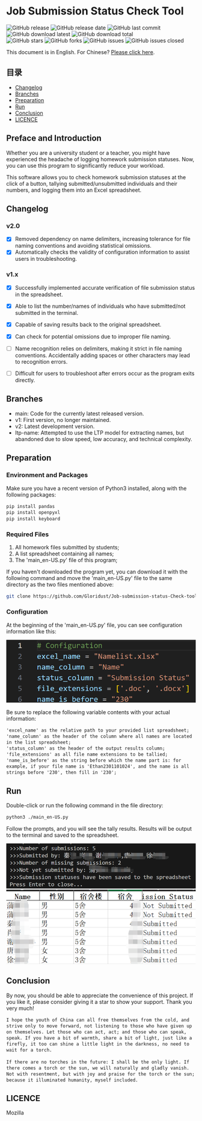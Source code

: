 # Job Submission Status Check Tool

![GitHub release](https://img.shields.io/github/v/release/Gloridust/Job-submission-status-Check-tool?style=flat-square)
![GitHub release date](https://img.shields.io/github/release-date/Gloridust/Job-submission-status-Check-tool?style=flat-square)
![GitHub last commit](https://img.shields.io/github/last-commit/Gloridust/Job-submission-status-Check-tool?style=flat-square)
![GitHub download latest](https://img.shields.io/github/downloads/Gloridust/Job-submission-status-Check-tool/latest/total?style=flat-square)
![GitHub download total](https://img.shields.io/github/downloads/Gloridust/Job-submission-status-Check-tool/total?style=flat-square)  
![GitHub stars](https://img.shields.io/github/stars/Gloridust/Job-submission-status-Check-tool?style=flat-square)
![GitHub forks](https://img.shields.io/github/forks/Gloridust/Job-submission-status-Check-tool?style=flat-square)
![GitHub issues](https://img.shields.io/github/issues/Gloridust/Job-submission-status-Check-tool?style=flat-square)
![GitHub issues closed](https://img.shields.io/github/issues-closed/Gloridust/Job-submission-status-Check-tool?style=flat-square)  

This document is in English. For Chinese? [Please click here](README.md).

## 目录

- [Changelog](#changelog)
- [Branches](#branches)
- [Preparation](#preparation)
- [Run](#run)
- [Conclusion](#conclusion)
- [LICENCE](#licence)

## Preface and Introduction

Whether you are a university student or a teacher, you might have experienced the headache of logging homework submission statuses. Now, you can use this program to significantly reduce your workload.

This software allows you to check homework submission statuses at the click of a button, tallying submitted/unsubmitted individuals and their numbers, and logging them into an Excel spreadsheet.

## Changelog

### v2.0

- [x] Removed dependency on name delimiters, increasing tolerance for file naming conventions and avoiding statistical omissions.
- [x] Automatically checks the validity of configuration information to assist users in troubleshooting.

### v1.x

- [x] Successfully implemented accurate verification of file submission status in the spreadsheet.
- [x] Able to list the number/names of individuals who have submitted/not submitted in the terminal.
- [x] Capable of saving results back to the original spreadsheet.
- [x] Can check for potential omissions due to improper file naming.

- [ ] Name recognition relies on delimiters, making it strict in file naming conventions. Accidentally adding spaces or other characters may lead to recognition errors.
- [ ] Difficult for users to troubleshoot after errors occur as the program exits directly.

## Branches

- main: Code for the currently latest released version.
- v1: First version, no longer maintained.
- v2: Latest development version.
- ltp-name: Attempted to use the LTP model for extracting names, but abandoned due to slow speed, low accuracy, and technical complexity.

## Preparation

### Environment and Packages

Make sure you have a recent version of Python3 installed, along with the following packages:

```bash
pip install pandas
pip install openpyxl
pip install keyboard
```

### Required Files

1. All homework files submitted by students;
2. A list spreadsheet containing all names;
3. The 'main_en-US.py' file of this program;

If you haven't downloaded the program yet, you can download it with the following command and move the 'main_en-US.py' file to the same directory as the two files mentioned above:

```bash
git clone https://github.com/Gloridust/Job-submission-status-Check-tool.git
```

### Configuration

At the beginning of the 'main_en-US.py' file, you can see configuration information like this:

![config.png](./src/config_en-US.png)

Be sure to replace the following variable contents with your actual information:

    'excel_name' as the relative path to your provided list spreadsheet;
    'name_column' as the header of the column where all names are located in the list spreadsheet;
    'status_column' as the header of the output results column;
    'file_extensions' as all file name extensions to be tallied;
    'name_is_before' as the string before which the name part is: for example, if your file name is 'Ethan2301101024', and the name is all strings before '230', then fill in '230';

## Run

Double-click or run the following command in the file directory:

```bash
python3 ./main_en-US.py
```

Follow the prompts, and you will see the tally results. Results will be output to the terminal and saved to the spreadsheet.

![result](./src/result_en-US.png)
![table](./src/table_en-US.png)

## Conclusion

By now, you should be able to appreciate the convenience of this project. If you like it, please consider giving it a star to show your support. Thank you very much!

    I hope the youth of China can all free themselves from the cold, and strive only to move forward, not listening to those who have given up on themselves. Let those who can act, act; and those who can speak, speak. If you have a bit of warmth, share a bit of light, just like a firefly, it too can shine a little light in the darkness, no need to wait for a torch.

    If there are no torches in the future: I shall be the only light. If there comes a torch or the sun, we will naturally and gladly vanish. Not with resentment, but with joy and praise for the torch or the sun; because it illuminated humanity, myself included.

## LICENCE

Mozilla